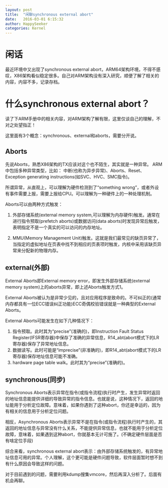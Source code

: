 ```yaml
---
layout: post
title:  "闲聊synchronous external abort"
date:   2016-03-01 6:15:32
author: HappySeeker
categories: Kernel
---
```


# 闲话

最近环境中又出现了synchronous external abort，ARM64架构环境，不得不感叹，X86架构看似稳定很多。自己对ARM架构没有深入研究，顺便了解了相关的内容，内容不多，记录存档。

# 什么synchronous external abort？

读了下ARM手册中的相关内容，对ARM架构了解有限，这里仅谈自己的理解，不对之处望指正！

这里面有3个概念：synchronous、external和aborts，需要分开说。

## Aborts

先说Aborts，熟悉X86架构的TX应该对这个也不陌生，其实就是一种异常。 ARM中包括多种异常类型，比如： 中断(也称为异步异常)、Aborts、Reset、Exception generating instructions(如SVC、HVC、SMC指令)。

所谓异常，从直观上，可以理解为硬件检测到了“something wrong”，或者外设有事件需要上报，需要上报给CPU。可以理解为一种硬件上的一种处理机制。

Aborts可以由两种方式触发：

1. 外部存储系统(external memory system,可以理解为内存硬件)触发。通常在进行指令预取(prefetch aborts)或数据访问(data aborts)时发现异常后触发，表明指定不是一个真实的可以访问的内存地址。

2. MMU(Memory Management Unit)触发。这就是我们最常见的缺页异常了，当指定的虚拟地址在页表中找不到相应的页表项时触发，内核中采用该缺页异常来分配新的物理内存。

## external(外部)

External Aborts即External memory error，即发生外部存储系统(external memory system)上的aborts异常，即上述Aborts触发方式1。

External Aborts被认为是非常少见的，且对应用程序是致命的。不可纠正的(通常内存都具有一位ECC错误纠正功能)ECC奇偶校验错误就是一种典型的External Aborts。

External Aborts可能发生在如下几种情况下：

1. 指令预取。此时其为“precise”(准确的)，即Instruction Fault Status Register(IFSR寄存器)中保存了准确的异常信息，R14_abt(abort模式下的LR寄存器)保存了异常地址信息。
2. 数据读写。此时可能是“imprecise”(非准确的)，即R14_abt(abort模式下的LR寄存器)保存地址信息可能不准确。
3. hardware page table walk。此时其为“precise”(准确的)。

## synchronous(同步)

Synchronous Aborts表示异常在指令(或指令流程)执行时产生，发生异常时返回的地址信息能提供详细的导致异常的指令信息。也就是说，这种情况下，返回的地址能用于分析定位故障。意味着，如果你遇到了这种abort，你还是幸运的，因为有相关的信息用于分析定位问题。

相反，Asynchronous Aborts表示异常不是在指令(或指令流程)执行时产生的，其返回的地址信息与异常没有什么关系，不能提供异常信息，也就不能用于分析定位故障，意味着，如果遇到这种abort，你就基本无计可施了。(不确定硬件层面是否有啥定位手段)

综合来看，synchronous external abort表示：由外部存储系统触发的，有异常地址信息可用的异常。个人理解，这个更可能是硬件问题导致，软件层面暂时想不到有什么原因会导致这样的问题。

对于目前遇到的问题，需要利用kdump搜集vmcore，然后再深入分析了。后面有机会再聊。






